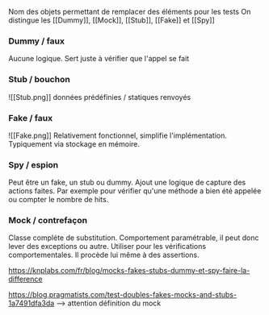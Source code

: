 Nom des objets permettant de remplacer des éléments pour les tests
On distingue les  [[Dummy]], [[Mock]], [[Stub]], [[Fake]] et [[Spy]]

### Dummy / faux

Aucune logique. Sert juste à vérifier que l'appel se fait

### Stub / bouchon
![[Stub.png]]
données prédéfinies / statiques renvoyés

### Fake / faux
![[Fake.png]]
Relativement fonctionnel, simplifie l'implémentation. Typiquement via stockage en mémoire.

### Spy / espion
Peut être un fake, un stub ou dummy. Ajout une logique de capture des actions faites. Par exemple pour vérifier qu'une méthode a bien été appelée ou compter le nombre de hits.

### Mock / contrefaçon
Classe compléte de substitution. Comportement paramétrable, il peut donc lever des exceptions ou autre. Utiliser pour les vérifications comportementales. Il procède lui même à des assertions.


https://knplabs.com/fr/blog/mocks-fakes-stubs-dummy-et-spy-faire-la-difference

https://blog.pragmatists.com/test-doubles-fakes-mocks-and-stubs-1a7491dfa3da --> attention définition du mock